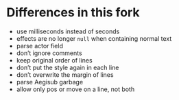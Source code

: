 # Differences in this fork

* use milliseconds instead of seconds
* effects are no longer `null` when containing normal text
* parse actor field
* don’t ignore comments
* keep original order of lines
* don’t put the style again in each line
* don’t overwrite the margin of lines
* parse Aegisub garbage
* allow only pos or move on a line, not both
